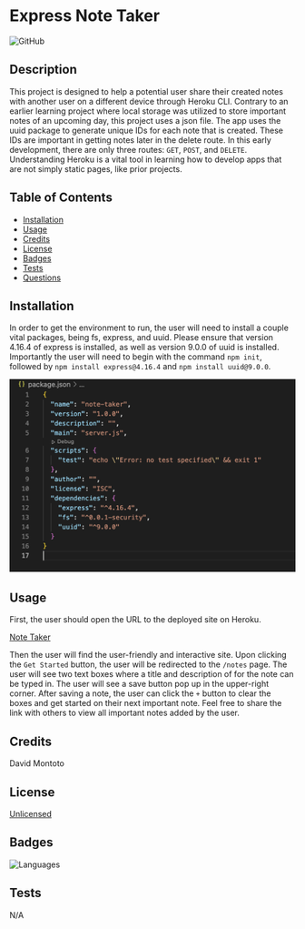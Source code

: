 # Express Note Taker

![GitHub](https://img.shields.io/github/license/dmmontoto/Express-Note-Taker)

## Description

This project is designed to help a potential user share their created notes with another user on a different device through Heroku CLI. Contrary to an earlier learning project where local storage was utilized to store important notes of an upcoming day, this project uses a json file. The app uses the uuid package to generate unique IDs for each note that is created. These IDs are important in getting notes later in the delete route. In this early development, there are only three routes: `GET`, `POST`, and `DELETE`. Understanding Heroku is a vital tool in learning how to develop apps that are not simply static pages, like prior projects. 

## Table of Contents 

- [Installation](#installation)
- [Usage](#usage)
- [Credits](#credits)
- [License](#license)
- [Badges](#badges)
- [Tests](#tests)
- [Questions](#questions)

## Installation

In order to get the environment to run, the user will need to install a couple vital packages, being fs, express, and uuid. Please ensure that version 4.16.4 of express is installed, as well as version 9.0.0 of uuid is installed. Importantly the user will need to begin with the command `npm init`, followed by `npm install express@4.16.4` and `npm install uuid@9.0.0`. 

![Packages](public/assets/images/jsonPackage.png)

## Usage

First, the user should open the URL to the deployed site on Heroku.

[Note Taker](https://obscure-tor-52322-6bd0bbddb400.herokuapp.com)

Then the user will find the user-friendly and interactive site. Upon clicking the `Get Started` button, the user will be redirected to the `/notes` page. The user will see two text boxes where a title and description of for the note can be typed in. The user will see a save button pop up in the upper-right corner. After saving a note, the user can click the `+` button to clear the boxes and get started on their next important note. Feel free to share the link with others to view all important notes added by the user. 

## Credits

David Montoto

## License

[Unlicensed](LICENSE)

## Badges

![Languages](https://img.shields.io/github/languages/top/dmmontoto/Express-Note-Taker)

## Tests

N/A